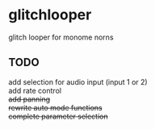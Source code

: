 # glitchlooper
glitch looper for monome norns

## TODO
add selection for audio input (input 1 or 2) \
add rate control \
~~add panning~~ \
~~rewrite auto mode functions~~ \
~~complete parameter selection~~
